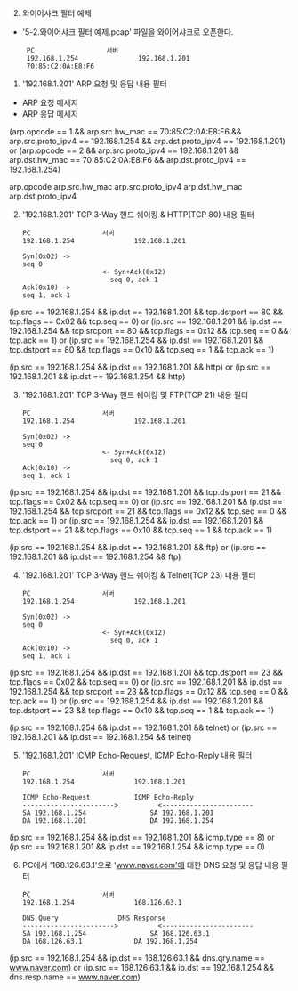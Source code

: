 2. 와이어샤크 필터 예제

 - '5-2.와이어샤크 필터 예제.pcap' 파일을 와이어샤크로 오픈한다.

		PC					서버
		192.168.1.254				192.168.1.201
		70:85:C2:0A:E8:F6				

 1) '192.168.1.201' ARP 요청 및 응답 내용 필터

 - ARP 요청 메세지
 - ARP 응답 메세지

(arp.opcode == 1 && arp.src.hw_mac == 70:85:C2:0A:E8:F6 && arp.src.proto_ipv4 == 192.168.1.254 && arp.dst.proto_ipv4 == 192.168.1.201) or (arp.opcode == 2 && arp.src.proto_ipv4 == 192.168.1.201 && arp.dst.hw_mac == 70:85:C2:0A:E8:F6 && arp.dst.proto_ipv4 == 192.168.1.254)

arp.opcode
arp.src.hw_mac
arp.src.proto_ipv4
arp.dst.hw_mac
arp.dst.proto_ipv4



 2) '192.168.1.201' TCP 3-Way 핸드 쉐이킹 & HTTP(TCP 80) 내용 필터

		PC					서버
		192.168.1.254				192.168.1.201			

		Syn(0x02) ->
		seq 0
							<- Syn+Ack(0x12)
				  			  seq 0, ack 1
		Ack(0x10) ->
		seq 1, ack 1

(ip.src == 192.168.1.254 && ip.dst == 192.168.1.201 && tcp.dstport == 80 && tcp.flags == 0x02 && tcp.seq == 0) or (ip.src == 192.168.1.201 && ip.dst == 192.168.1.254 && tcp.srcport == 80 && tcp.flags == 0x12 && tcp.seq == 0 && tcp.ack == 1) or (ip.src == 192.168.1.254 && ip.dst == 192.168.1.201 && tcp.dstport == 80 && tcp.flags == 0x10 && tcp.seq == 1 && tcp.ack == 1)

(ip.src == 192.168.1.254 && ip.dst == 192.168.1.201 && http) or (ip.src == 192.168.1.201 && ip.dst == 192.168.1.254 && http)



 3) '192.168.1.201' TCP 3-Way 핸드 쉐이킹 및 FTP(TCP 21) 내용 필터

		PC					서버
		192.168.1.254				192.168.1.201			

		Syn(0x02) ->
		seq 0
							<- Syn+Ack(0x12)
				  			  seq 0, ack 1
		Ack(0x10) ->
		seq 1, ack 1

(ip.src == 192.168.1.254 && ip.dst == 192.168.1.201 && tcp.dstport == 21 && tcp.flags == 0x02 && tcp.seq == 0) or (ip.src == 192.168.1.201 && ip.dst == 192.168.1.254 && tcp.srcport == 21 && tcp.flags == 0x12 && tcp.seq == 0 && tcp.ack == 1) or (ip.src == 192.168.1.254 && ip.dst == 192.168.1.201 && tcp.dstport == 21 && tcp.flags == 0x10 && tcp.seq == 1 && tcp.ack == 1)

(ip.src == 192.168.1.254 && ip.dst == 192.168.1.201 && ftp) or (ip.src == 192.168.1.201 && ip.dst == 192.168.1.254 && ftp)


 4) '192.168.1.201' TCP 3-Way 핸드 쉐이킹 & Telnet(TCP 23) 내용 필터

		PC					서버
		192.168.1.254				192.168.1.201			

		Syn(0x02) ->
		seq 0
							<- Syn+Ack(0x12)
				  			  seq 0, ack 1
		Ack(0x10) ->
		seq 1, ack 1

(ip.src == 192.168.1.254 && ip.dst == 192.168.1.201 && tcp.dstport == 23 && tcp.flags == 0x02 && tcp.seq == 0) or (ip.src == 192.168.1.201 && ip.dst == 192.168.1.254 && tcp.srcport == 23 && tcp.flags == 0x12 && tcp.seq == 0 && tcp.ack == 1) or (ip.src == 192.168.1.254 && ip.dst == 192.168.1.201 && tcp.dstport == 23 && tcp.flags == 0x10 && tcp.seq == 1 && tcp.ack == 1)

(ip.src == 192.168.1.254 && ip.dst == 192.168.1.201 && telnet) or (ip.src == 192.168.1.201 && ip.dst == 192.168.1.254 && telnet)


 5) '192.168.1.201' ICMP Echo-Request, ICMP Echo-Reply 내용 필터

		PC					서버
		192.168.1.254				192.168.1.201

		ICMP Echo-Request			ICMP Echo-Reply
		----------------------->	   	  <-----------------------
		SA 192.168.1.254				SA 192.168.1.201
		DA 192.168.1.201				DA 192.168.1.254

(ip.src == 192.168.1.254 && ip.dst == 192.168.1.201 && icmp.type == 8) or (ip.src == 192.168.1.201 && ip.dst == 192.168.1.254 && icmp.type == 0)


 6) PC에서 '168.126.63.1'으로 'www.naver.com'에 대한 DNS 요청 및 응답 내용 필터

		PC					서버
		192.168.1.254				168.126.63.1		

		DNS Query				DNS Response
		----------------------->	   	  <-----------------------
		SA 192.168.1.254				SA 168.126.63.1
		DA 168.126.63.1				DA 192.168.1.254

(ip.src == 192.168.1.254 && ip.dst == 168.126.63.1 && dns.qry.name == www.naver.com) or (ip.src == 168.126.63.1 && ip.dst == 192.168.1.254 && dns.resp.name == www.naver.com)



